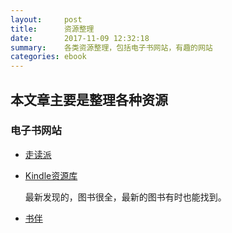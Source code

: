 ```yaml
---
layout:     post
title:      资源整理
date:       2017-11-09 12:32:18
summary:    各类资源整理，包括电子书网站，有趣的网站
categories: ebook
---
```




## 本文章主要是整理各种资源

### 电子书网站

* [走读派][1]
* [Kindle资源库][2]

    最新发现的，图书很全，最新的图书有时也能找到。

* [书伴][3]


[1]:http://www.zoudupai.com/
[2]:https://www.so-kindle.com/
[3]:https://bookfere.com/